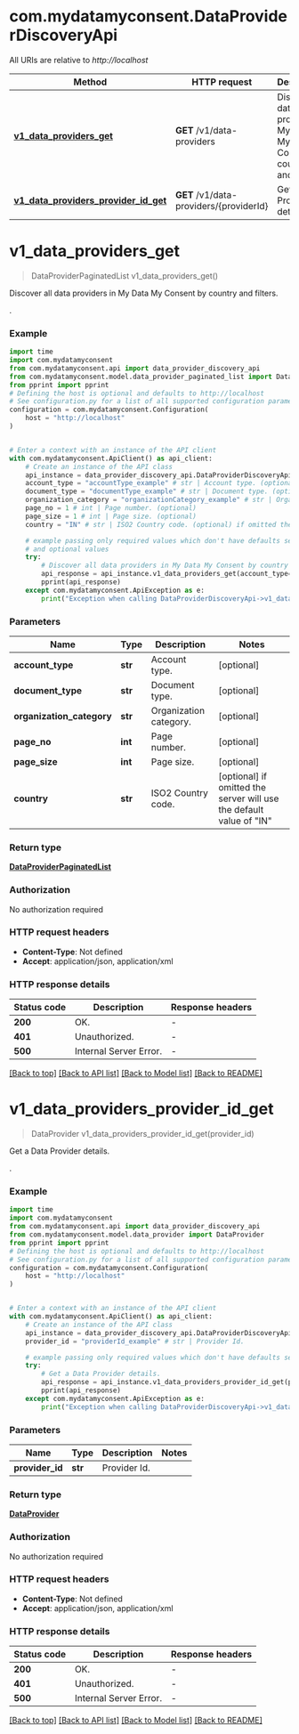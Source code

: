 # com.mydatamyconsent.DataProviderDiscoveryApi

All URIs are relative to *http://localhost*

Method | HTTP request | Description
------------- | ------------- | -------------
[**v1_data_providers_get**](DataProviderDiscoveryApi.md#v1_data_providers_get) | **GET** /v1/data-providers | Discover all data providers in My Data My Consent by country and filters.
[**v1_data_providers_provider_id_get**](DataProviderDiscoveryApi.md#v1_data_providers_provider_id_get) | **GET** /v1/data-providers/{providerId} | Get a Data Provider details.


# **v1_data_providers_get**
> DataProviderPaginatedList v1_data_providers_get()

Discover all data providers in My Data My Consent by country and filters.

.

### Example

```python
import time
import com.mydatamyconsent
from com.mydatamyconsent.api import data_provider_discovery_api
from com.mydatamyconsent.model.data_provider_paginated_list import DataProviderPaginatedList
from pprint import pprint
# Defining the host is optional and defaults to http://localhost
# See configuration.py for a list of all supported configuration parameters.
configuration = com.mydatamyconsent.Configuration(
    host = "http://localhost"
)


# Enter a context with an instance of the API client
with com.mydatamyconsent.ApiClient() as api_client:
    # Create an instance of the API class
    api_instance = data_provider_discovery_api.DataProviderDiscoveryApi(api_client)
    account_type = "accountType_example" # str | Account type. (optional)
    document_type = "documentType_example" # str | Document type. (optional)
    organization_category = "organizationCategory_example" # str | Organization category. (optional)
    page_no = 1 # int | Page number. (optional)
    page_size = 1 # int | Page size. (optional)
    country = "IN" # str | ISO2 Country code. (optional) if omitted the server will use the default value of "IN"

    # example passing only required values which don't have defaults set
    # and optional values
    try:
        # Discover all data providers in My Data My Consent by country and filters.
        api_response = api_instance.v1_data_providers_get(account_type=account_type, document_type=document_type, organization_category=organization_category, page_no=page_no, page_size=page_size, country=country)
        pprint(api_response)
    except com.mydatamyconsent.ApiException as e:
        print("Exception when calling DataProviderDiscoveryApi->v1_data_providers_get: %s\n" % e)
```


### Parameters

Name | Type | Description  | Notes
------------- | ------------- | ------------- | -------------
 **account_type** | **str**| Account type. | [optional]
 **document_type** | **str**| Document type. | [optional]
 **organization_category** | **str**| Organization category. | [optional]
 **page_no** | **int**| Page number. | [optional]
 **page_size** | **int**| Page size. | [optional]
 **country** | **str**| ISO2 Country code. | [optional] if omitted the server will use the default value of "IN"

### Return type

[**DataProviderPaginatedList**](DataProviderPaginatedList.md)

### Authorization

No authorization required

### HTTP request headers

 - **Content-Type**: Not defined
 - **Accept**: application/json, application/xml


### HTTP response details
| Status code | Description | Response headers |
|-------------|-------------|------------------|
**200** | OK. |  -  |
**401** | Unauthorized. |  -  |
**500** | Internal Server Error. |  -  |

[[Back to top]](#) [[Back to API list]](../README.md#documentation-for-api-endpoints) [[Back to Model list]](../README.md#documentation-for-models) [[Back to README]](../README.md)

# **v1_data_providers_provider_id_get**
> DataProvider v1_data_providers_provider_id_get(provider_id)

Get a Data Provider details.

.

### Example

```python
import time
import com.mydatamyconsent
from com.mydatamyconsent.api import data_provider_discovery_api
from com.mydatamyconsent.model.data_provider import DataProvider
from pprint import pprint
# Defining the host is optional and defaults to http://localhost
# See configuration.py for a list of all supported configuration parameters.
configuration = com.mydatamyconsent.Configuration(
    host = "http://localhost"
)


# Enter a context with an instance of the API client
with com.mydatamyconsent.ApiClient() as api_client:
    # Create an instance of the API class
    api_instance = data_provider_discovery_api.DataProviderDiscoveryApi(api_client)
    provider_id = "providerId_example" # str | Provider Id.

    # example passing only required values which don't have defaults set
    try:
        # Get a Data Provider details.
        api_response = api_instance.v1_data_providers_provider_id_get(provider_id)
        pprint(api_response)
    except com.mydatamyconsent.ApiException as e:
        print("Exception when calling DataProviderDiscoveryApi->v1_data_providers_provider_id_get: %s\n" % e)
```


### Parameters

Name | Type | Description  | Notes
------------- | ------------- | ------------- | -------------
 **provider_id** | **str**| Provider Id. |

### Return type

[**DataProvider**](DataProvider.md)

### Authorization

No authorization required

### HTTP request headers

 - **Content-Type**: Not defined
 - **Accept**: application/json, application/xml


### HTTP response details
| Status code | Description | Response headers |
|-------------|-------------|------------------|
**200** | OK. |  -  |
**401** | Unauthorized. |  -  |
**500** | Internal Server Error. |  -  |

[[Back to top]](#) [[Back to API list]](../README.md#documentation-for-api-endpoints) [[Back to Model list]](../README.md#documentation-for-models) [[Back to README]](../README.md)

